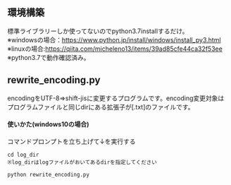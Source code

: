 
## 環境構築

標準ライブラリーしか使ってないのでpython3.7installするだけ。  
※windowsの場合：https://www.python.jp/install/windows/install_py3.html  
※linuxの場合:https://qiita.com/micheleno13/items/39ad85cfe44ca32f53ee  
※python3.7で動作確認済み。

## rewrite_encoding.py
encodingをUTF-8⇒shift-jisに変更するプログラムです。encoding変更対象はプログラムファイルと同じdirにある拡張子が[.txt]のファイルです。
  
#### 使いかた(windows10の場合)
コマンドプロンプトを立ち上げて↓を実行する

```
cd log_dir
※log_dirはlogファイルがおいてあるdirを指定してください  
  
python rewrite_encoding.py
```



 
